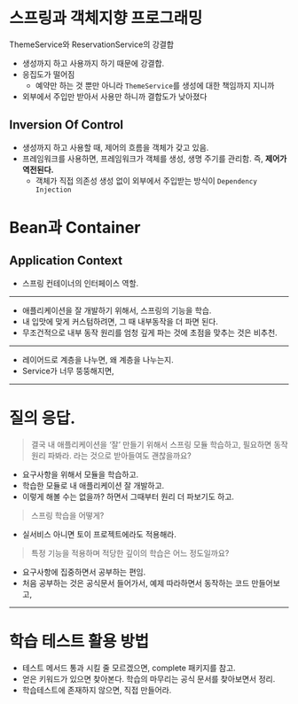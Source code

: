 # 스프링과 객체지향 프로그래밍

ThemeService와 ReservationService의 강결합

- 생성까지 하고 사용까지 하기 때문에 강결합.
- 응집도가 떨어짐
  - 예약만 하는 것 뿐만 아니라 `ThemeService`를 생성에 대한 책임까지 지니까
- 외부에서 주입만 받아서 사용만 하니까 결합도가 낮아졌다


## Inversion Of Control

- 생성까지 하고 사용할 때, 제어의 흐름을 객체가 갖고 있음.
- 프레임워크를 사용하면, 프레임워크가 객체를 생성, 생명 주기를 관리함. 즉, **제어가 역전된다.**
  - 객체가 직접 의존성 생성 없이 외부에서 주입받는 방식이 `Dependency Injection`

# Bean과 Container

## Application Context

- 스프링 컨테이너의 인터페이스 역할.

---

- 애플리케이션을 잘 개발하기 위해서, 스프링의 기능을 학습.
- 내 입맛에 맞게 커스텀하려면, 그 때 내부동작을 더 파면 된다.
- 무조건적으로 내부 동작 원리를 엄청 깊게 파는 것에 초점을 맞추는 것은 비추천.

--- 

- 레이어드로 계층을 나누면, 왜 계층을 나누는지.
- Service가 너무 뚱뚱해지면, 


---

# 질의 응답.

> 결국 내 애플리케이션을 ‘잘’ 만들기 위해서 스프링 모듈 학습하고, 필요하면 동작원리 파봐라. 라는 것으로 받아들여도 괜찮을까요?

- 요구사항을 위해서 모듈을 학습하고.
- 학습한 모듈로 내 애플리케이션 잘 개발하고.
- 이렇게 해볼 수는 없을까? 하면서 그때부터 원리 더 파보기도 하고.

> 스프링 학습을 어떻게? 

- 실서비스 아니면 토이 프로젝트에라도 적용해라.

> 특정 기능을 적용하며 적당한 깊이의 학습은 어느 정도일까요?

- 요구사항에 집중하면서 공부하는 편임.
- 처음 공부하는 것은 공식문서 들어가서, 예제 따라하면서 동작하는 코드 만들어보고,

---

# 학습 테스트 활용 방법

- 테스트 메서드 통과 시킬 줄 모르겠으면, complete 패키지를 참고.
- 얻은 키워드가 있으면 찾아본다. 학습의 마무리는 공식 문서를 찾아보면서 정리.
- 학습테스트에 존재하지 않으면, 직접 만들어라.